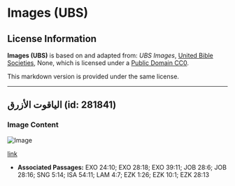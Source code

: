 # Images (UBS)

## License Information

**Images (UBS)** is based on and adapted from: _UBS Images_, [United Bible Societies](https://unitedbiblesocieties.org/), None, which is licensed under a [Public Domain CC0](https://creativecommons.org/public-domain/cc0/).

This markdown version is provided under the same license.



--------------------------------

## الياقوت الأزرق (id: 281841)

### Image Content

![Image](https://cdn.aquifer.bible/aquifer-content/resources/Media/WEB-0790_sapphire.jpg)

[link](https://cdn.aquifer.bible/aquifer-content/resources/Media/WEB-0790_sapphire.jpg)

* **Associated Passages:** EXO 24:10; EXO 28:18; EXO 39:11; JOB 28:6; JOB 28:16; SNG 5:14; ISA 54:11; LAM 4:7; EZK 1:26; EZK 10:1; EZK 28:13

